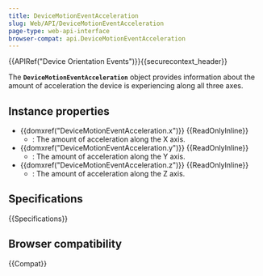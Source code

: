 ```yaml
---
title: DeviceMotionEventAcceleration
slug: Web/API/DeviceMotionEventAcceleration
page-type: web-api-interface
browser-compat: api.DeviceMotionEventAcceleration
---
```


{{APIRef("Device Orientation Events")}}{{securecontext_header}}

The **`DeviceMotionEventAcceleration`** object provides information about the amount of acceleration the device is experiencing along all three axes.

## Instance properties

- {{domxref("DeviceMotionEventAcceleration.x")}} {{ReadOnlyInline}}
  - : The amount of acceleration along the X axis.
- {{domxref("DeviceMotionEventAcceleration.y")}} {{ReadOnlyInline}}
  - : The amount of acceleration along the Y axis.
- {{domxref("DeviceMotionEventAcceleration.z")}} {{ReadOnlyInline}}
  - : The amount of acceleration along the Z axis.

## Specifications

{{Specifications}}

## Browser compatibility

{{Compat}}
